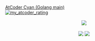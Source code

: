 <div align="left">
  <a href="https://atcoder.jp/users/yoyuuhi" target="_blank">AtCoder Cyan (Golang main) <br>
  <img alt="my_atcoder_rating" src="https://badgen.org/img/atcoder/yoyuuhi/rating/algorithm?style=flat">
  </a>
</div><br>
<div align="center"><img align="center" src="http://github-profile-summary-cards.vercel.app/api/cards/profile-details?username=Yoyuuhi&theme=github" /></div>
<br>
<div align="center">
  <img align="center" src="http://github-profile-summary-cards.vercel.app/api/cards/repos-per-language?username=Yoyuuhi&theme=github" />
  <img align="center" src="http://github-profile-summary-cards.vercel.app/api/cards/productive-time?username=Yoyuuhi&theme=github&utcOffset=9" />
</div>

